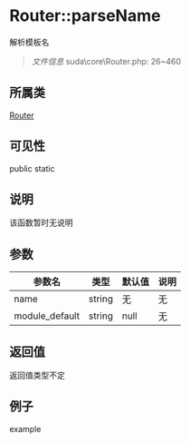 # Router::parseName

解析模板名

> *文件信息* suda\core\Router.php: 26~460

## 所属类 

[Router](../Router.md)

## 可见性

 public static

## 说明

该函数暂时无说明


## 参数


| 参数名 | 类型 | 默认值 | 说明 |
|--------|-----|-------|-------|
| name |  string | 无 | 无 |
| module_default |  string | null | 无 |



## 返回值

返回值类型不定


## 例子

example
